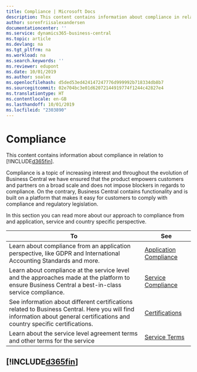 ```yaml
---
title: Compliance | Microsoft Docs
description: This content contains information about compliance in relation to Business Central.
author: sorenfriisalexandersen
documentationcenter: ''
ms.service: dynamics365-business-central
ms.topic: article
ms.devlang: na
ms.tgt_pltfrm: na
ms.workload: na
ms.search.keywords: ''
ms.reviewer: edupont
ms.date: 10/01/2019
ms.author: soalex
ms.openlocfilehash: d5ded53ed424147247776d999992b718334db8b7
ms.sourcegitcommit: 02e704bc3e01d62072144919774f1244c42827e4
ms.translationtype: HT
ms.contentlocale: en-GB
ms.lasthandoff: 10/01/2019
ms.locfileid: "2303890"
---
```

# <a name="compliance"></a>Compliance
This content contains information about compliance in relation to [!INCLUDE[d365fin](../includes/d365fin_md.md)].  

Compliance is a topic of increasing interest and throughout the evolution of Business Central we have ensured that the product empowers customers and partners on a broad scale and does not impose blockers in regards to compliance. On the contrary, Business Central contains functionality and is built on a platform that makes it easy for customers to comply with compliance and regulatory legislation.

In this section you can read more about our approach to compliance from and application, service and country specific perspective.

|**To**|**See**|  
|------------|-------------|  
|Learn about compliance from an application perspective, like GDPR and International Accounting Standards and more.|[Application Compliance](compliance-application-compliance.md)|  
|Learn about compliance at the service level and the approaches made at the platform to ensure Business Central a best-in-class service compliance.|[Service Compliance](compliance-service-compliance.md)|  
|See information about different certifications related to Business Central. Here you will find information about general certifications and country specific certifications.|[Certifications](compliance-certifications.md)|  
|Learn about the service level agreement terms and other terms for the service|[Service Terms](compliance-service-compliance.md#service-terms)|  

## [!INCLUDE[d365fin](../includes/free_trial_md.md)]  
